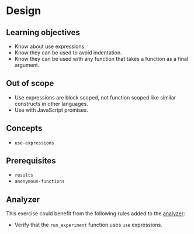 # Design

## Learning objectives

- Know about use expressions.
- Know they can be used to avoid indentation.
- Know they can be used with any function that takes a function as a final argument.

## Out of scope

- Use expressions are block scoped, not function scoped like similar constructs in other languages.
- Use with JavaScript promises.

## Concepts

- `use-expressions`

## Prerequisites

- `results`
- `anonymous-functions`

## Analyzer

This exercise could benefit from the following rules added to the [analyzer][analyzer]:

- Verify that the `run_experiment` function uses `use` expressions.

[analyzer]: https://github.com/exercism/gleam-analyzer
